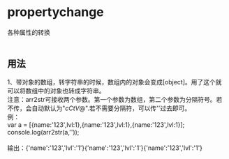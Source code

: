 # propertychange<br>
各种属性的转换<br>
<br>
## 用法<br>
1、带对象的数组，转字符串的时候，数组内的对象会变成[object]。用了这个就可以将数组中的对象也转成字符串。<br>
注意：arr2str可接收两个参数。第一个参数为数组，第二个参数为分隔符号。若不传，会自动默认为"$cCtV@$".若不需要分隔符，可以传''过去即可。<br>
例：<br>
var a = [{name:'123',lvl:1},{name:'123',lvl:1},{name:'123',lvl:1}];<br>
console.log(arr2str(a,''));<br>
<br>
输出：{'name':'123','lvl':'1'}{'name':'123','lvl':'1'}{'name':'123','lvl':'1'}<br>


